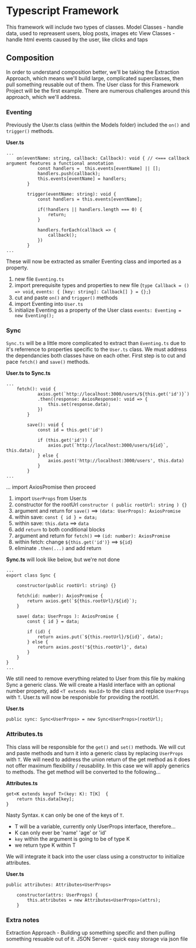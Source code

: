 # Typescript Framework
This framework will include two types of classes.
Model Classes - handle data, used to repreasent users, blog posts, images etc
View Classes - handle html events caused by the user, like clicks and taps

## Composition
In order to understand composition better, we'll be taking the Extraction Approach, which means we'll build large, complicated superclasses, then pull something reusable out of them. The User class for this Framework Project will be the first example. There are numerous challenges around this approach, which we'll address. 

### Eventing
Previously the User.ts class (within the Models folder) included the `on()` and `trigger()` methods.

**User.ts**
```
...
    on(eventName: string, callback: Callback): void { // <=== callback argument features a functional annotation
            const handlers =  this.events[eventName] || [];
            handlers.push(callback);
            this.events[eventName] = handlers;
        }

        trigger(eventName: string): void {
            const handlers = this.events[eventName];

            if(!handlers || handlers.length === 0) {
                return;
            }

            handlers.forEach(callback => {
                callback();
            })
        }
...
```
These will now be extracted as smaller Eventing class and imported as a property.
1. new file `Eventing.ts`
2. import prerequisite types and properties to new file (`type Callback = () => void`, `events: { [key: string]: Callback[] } = {};`) 
3. cut and paste `on()` and `trigger()` methods
4. import Eventing into `User.ts`
5. initialize Eventing as a property of the User class `events: Eventing = new Eventing();`

### Sync
`Sync.ts` will be a little more complicated to extract than `Eventing.ts` due to it's referrence to properties specific to the `User.ts` class. We must address the dependancies both classes have on each other. First step is to cut and pace `fetch()` and `save()` methods.

**User.ts to Sync.ts**
```
...
    fetch(): void {
            axios.get(`http://localhost:3000/users/${this.get('id')}`)
            .then((response: AxiosResponse): void => {
                this.set(response.data);
            })
        }

        save(): void {
            const id = this.get('id')

            if (this.get('id')) {
                axios.put(`http://localhost:3000/users/${id}`, this.data);
            } else {
                axios.post('http://localhost:3000/users', this.data)
            }
        }
...
```

... import AxiosPromise then proceed
1. import `UserProps` from User.ts
2. constructor for the rootUrl `constructor ( public rootUrl: string ) {}` 
3. argument and return for `save()` ==> `(data: UserProps): AxiosPromise`
4. within save: `const { id } = data;`
5. within save: `this.data` ==> `data`
6. add `return` to both conditional blocks
7. argument and return  for `fetch()` ==> `(id: number): AxiosPromise`
8. within fetch: change `${this.get('id')}` ==> `${id}`
9. eliminate `.then(...)` and add return

**Sync.ts** will look like below, but we're not done
```
... 
export class Sync {

    constructor(public rootUrl: string) {} 

    fetch(id: number): AxiosPromise {
        return axios.get(`${this.rootUrl}/${id}`);
    }

    save( data: UserProps ): AxiosPromise {
        const { id } = data;

        if (id) {
            return axios.put(`${this.rootUrl}/${id}`, data);
        } else {
            return axios.post('${this.rootUrl}', data)
        }
    }
}
...
```

We still need to remove everything related to User from this file by making Sync a generic class. We will create a HasId interface with an optional number property, add `<T extends HasId>` to the class and replace `UserProps` with `T`. User.ts will now be responisble for providing the rootUrl.

**User.ts**
```
public sync: Sync<UserProps> = new Sync<UserProps>(rootUrl);
```

### Attributes.ts 
This class will be responsible for the `get()` and `set()` methods. We will cut and paste methods and turn it into a generic class by replacing `UserProps` with `T`. We will need to address the union return of the get method as it does not offer maximum flexibility / reusability. In this case we will apply generics to methods. The get method will be converted to the following...

**Attributes.ts**
```
get<K extends keyof T>(key: K): T[K]  {
    return this.data[key];
}
```
Nasty Syntax.
`K` can only be one of the keys of `T`.
* T will be a variable, currently only UserProps interface, therefore...
* K can only ever be 'name' 'age' or 'id'
* `key` within the argument is going to be of type K
* we return type K within T

We will integrate it back into the user class using a constructor to initialize attributes.

**User.ts**
```
public attributes: Attributes<UserProps>

    constructor(attrs: UserProps) {
        this.attributes = new Attributes<UserProps>(attrs);
    }
```







### Extra notes
Extraction Approach - Building up something specific and then pulling something resuable out of it. 
JSON Server - quick easy storage via json file